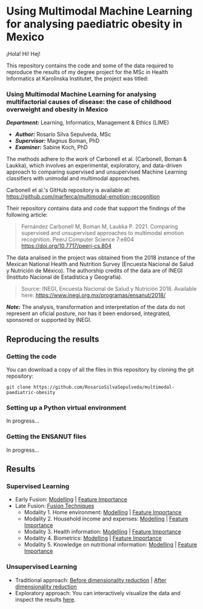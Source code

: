 # Using Multimodal Machine Learning for analysing paediatric obesity in Mexico

¡Hola! Hi! Hej!

This repository contains the code and some of the data required to reproduce the results of my degree project for the MSc in Health Informatics at Karolinska Institutet, the project was titled: 

### **Using Multimodal Machine Learning for analysing multifactorial causes of disease: the case of childhood overweight and obesity in Mexico**
***Department:*** Learning, Informatics, Management & Ethics (LIME)
- ***Author:*** Rosario Silva Sepulveda, MSc
- ***Supervisor:*** Magnus Boman, PhD
- ***Examiner:*** Sabine Koch, PhD

The methods adhere to the work of Carbonell et al. (Carbonell, Boman & Laukka), which involves an experimental, exploratory, and data-driven approach to comparing supervised and unsupervised Machine Learning classifiers with unimodal and multimodal approaches. 

Carbonell et al.'s GitHub repository is available at: https://github.com/marferca/multimodal-emotion-recognition

Their repository contains data and code that support the findings of the following article:

> Fernández Carbonell M, Boman M, Laukka P. 2021. Comparing supervised and unsupervised approaches to multimodal emotion recognition. PeerJ Computer Science 7:e804 https://doi.org/10.7717/peerj-cs.804

The data analised in the project was obtained from the 2018 instance of the Mexican National Health and Nutrition Survey (Encuesta Nacional de Salud y Nutrición de México). The authorship credits of the data are of INEGI (Instituto Nacional de Estadística y Geografía).
> Source: INEGI, Encuesta Nacional de Salud y Nutrición 2018. Available here: https://www.inegi.org.mx/programas/ensanut/2018/

***Note:*** The analysis, transformation and interpretation of the data do not represent an oficial posture, nor has it been endorsed, integrated, sponsored or supported by INEGI.

## Reproducing the results
### Getting the code
You can download a copy of all the files in this repository by cloning the git repository:

```git clone https://github.com/RosarioSilvaSepulveda/multimodal-paediatric-obesity```

### Setting up a Python virtual environment
In progress...

### Getting the ENSANUT files
In progress...

## Results
### Supervised Learning
- Early Fusion: [Modelling](https://github.com/RosarioSilvaSepulveda/multimodal-paediatric-obesity/blob/main/3_supervised_learning/early_fusion/code/early_fusion_modeling_unimodal.ipynb) | [Feature Importance](https://github.com/RosarioSilvaSepulveda/multimodal-paediatric-obesity/blob/main/3_supervised_learning/early_fusion/code/model_interpretation_early_fusion_unimodal.ipynb)
- Late Fusion: [Fusion Techniques](https://github.com/RosarioSilvaSepulveda/multimodal-paediatric-obesity/blob/main/3_supervised_learning/late_fusion/code/fusion_techniques.ipynb)
  - Modality 1. Home environment: [Modelling](https://github.com/RosarioSilvaSepulveda/multimodal-paediatric-obesity/blob/main/3_supervised_learning/late_fusion/code/m1_modeling.ipynb) | [Feature Importance](https://github.com/RosarioSilvaSepulveda/multimodal-paediatric-obesity/blob/main/3_supervised_learning/late_fusion/code/m1_model_interpretation.ipynb)
  - Modality 2. Household income and expenses: [Modelling](https://github.com/RosarioSilvaSepulveda/multimodal-paediatric-obesity/blob/main/3_supervised_learning/late_fusion/code/m2_modeling.ipynb) | [Feature Importance](https://github.com/RosarioSilvaSepulveda/multimodal-paediatric-obesity/blob/main/3_supervised_learning/late_fusion/code/m2_model_interpretation.ipynb)
  - Modality 3. Health information: [Modelling](https://github.com/RosarioSilvaSepulveda/multimodal-paediatric-obesity/blob/main/3_supervised_learning/late_fusion/code/m3_modeling.ipynb) | [Feature Importance](https://github.com/RosarioSilvaSepulveda/multimodal-paediatric-obesity/blob/main/3_supervised_learning/late_fusion/code/m3_model_interpretation.ipynb)
  - Modality 4. Biometrics: [Modelling](https://github.com/RosarioSilvaSepulveda/multimodal-paediatric-obesity/blob/main/3_supervised_learning/late_fusion/code/m4_modeling.ipynb) | [Feature Importance](https://github.com/RosarioSilvaSepulveda/multimodal-paediatric-obesity/blob/main/3_supervised_learning/late_fusion/code/m4_model_interpretation.ipynb)
  - Modality 5. Knowledge on nutritional information: [Modelling](https://github.com/RosarioSilvaSepulveda/multimodal-paediatric-obesity/blob/main/3_supervised_learning/late_fusion/code/m5_modeling.ipynb) | [Feature Importance](https://github.com/RosarioSilvaSepulveda/multimodal-paediatric-obesity/blob/main/3_supervised_learning/late_fusion/code/m5_model_interpretation.ipynb)

### Unsupervised Learning
- Traditional approach: [Before dimensionality reduction]() | [After dimensionality reduction]()
- Exploratory approach: You can interactively visualize the data and inspect the results [here](https://projector.tensorflow.org/?config=https://raw.githubusercontent.com/RosarioSilvaSepulveda/multimodal-paediatric-obesity/main/4_unsupervised_learning/exploratory_approach/tf_embedding_projector/projector_config.json).
